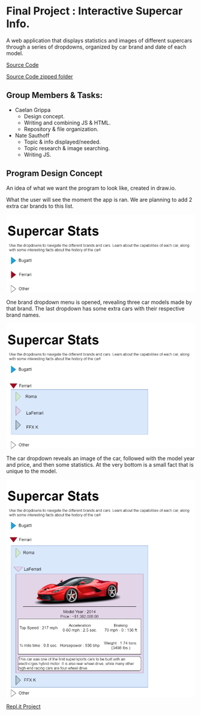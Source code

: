 # Final Project : Interactive Supercar Info.

A web application that displays statistics and images of different supercars through a series of dropdowns, organized by car brand and date of each model.

[Source Code](https://github.com/CG-SKYLN/Program.Project/tree/gh-pages/src/Concept)

[Source Code zipped folder](https://github.com/CG-SKYLN/Program.Project/blob/gh-pages/src/Concept.zip)

## Group Members & Tasks:
  - Caelan Grippa
      - Design concept.
      - Writing and combining JS & HTML.
      - Repository & file organization.
  - Nate Sauthoff
      - Topic & info displayed/needed.
      - Topic research & image searching.
      - Writing JS.

## Program Design Concept
An idea of what we want the program to look like, created in draw.io.

What the user will see the moment the app is ran. We are planning to add 2 extra car brands to this list.

![ProgramConcept](https://github.com/CG-SKYLN/Program.Project/blob/gh-pages/images/ConceptStarting.png)

One brand dropdown menu is opened, revealing three car models made by that brand. The last dropdown has some extra cars with their respective brand names.

![ConceptDropdown1](https://github.com/CG-SKYLN/Program.Project/blob/gh-pages/images/ConceptDropdown1.png)

The car dropdown reveals an image of the car, followed with the model year and price, and then some statistics. At the very bottom is a small fact that is unique to the model.

![ConceptDropdown2](https://github.com/CG-SKYLN/Program.Project/blob/gh-pages/images/ConceptDropdown2.png)

[Repl.it Project](https://replit.com/join/jebhytom-caelangrippa)
